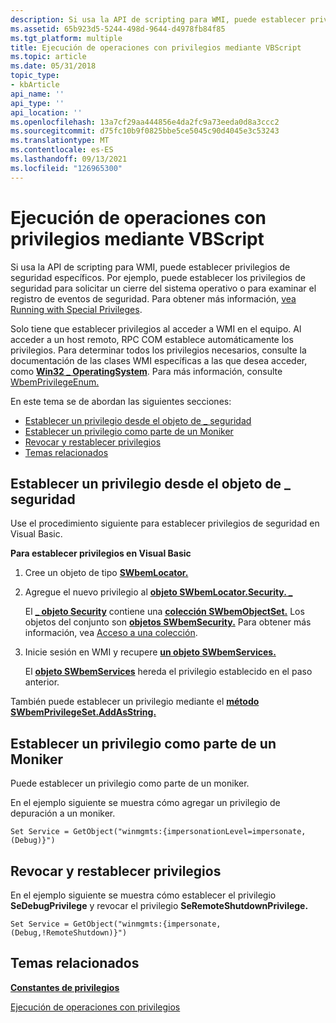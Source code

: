 ```yaml
---
description: Si usa la API de scripting para WMI, puede establecer privilegios de seguridad específicos.
ms.assetid: 65b923d5-5244-498d-9644-d4978fb84f85
ms.tgt_platform: multiple
title: Ejecución de operaciones con privilegios mediante VBScript
ms.topic: article
ms.date: 05/31/2018
topic_type:
- kbArticle
api_name: ''
api_type: ''
api_location: ''
ms.openlocfilehash: 13a7cf29aa444856e4da2fc9a73eeda0d8a3ccc2
ms.sourcegitcommit: d75fc10b9f0825bbe5ce5045c90d4045e3c53243
ms.translationtype: MT
ms.contentlocale: es-ES
ms.lasthandoff: 09/13/2021
ms.locfileid: "126965300"
---
```

# <a name="executing-privileged-operations-using-vbscript"></a>Ejecución de operaciones con privilegios mediante VBScript

Si usa la API de scripting para WMI, puede establecer privilegios de seguridad específicos. Por ejemplo, puede establecer los privilegios de seguridad para solicitar un cierre del sistema operativo o para examinar el registro de eventos de seguridad. Para obtener más información, [vea Running with Special Privileges](/windows/desktop/SecBP/running-with-special-privileges).

Solo tiene que establecer privilegios al acceder a WMI en el equipo. Al acceder a un host remoto, RPC COM establece automáticamente los privilegios. Para determinar todos los privilegios necesarios, consulte la documentación de las clases WMI específicas a las que desea acceder, como [**Win32 \_ OperatingSystem**](/windows/desktop/CIMWin32Prov/win32-operatingsystem). Para más información, consulte [WbemPrivilegeEnum.](/windows/desktop/api/Wbemdisp/ne-wbemdisp-wbemprivilegeenum)

En este tema se de abordan las siguientes secciones:

-   [Establecer un privilegio desde el objeto de \_ seguridad](/windows)
-   [Establecer un privilegio como parte de un Moniker](#setting-a-privilege-as-part-of-a-moniker)
-   [Revocar y restablecer privilegios](#revoking-and-resetting-privileges)
-   [Temas relacionados](#related-topics)

## <a name="setting-a-privilege-from-the-security_-object"></a>Establecer un privilegio desde el objeto de \_ seguridad

Use el procedimiento siguiente para establecer privilegios de seguridad en Visual Basic.

**Para establecer privilegios en Visual Basic**

1.  Cree un objeto de tipo [**SWbemLocator.**](swbemlocator.md)
2.  Agregue el nuevo privilegio al [**objeto SWbemLocator.Security. \_**](swbemlocator-security-.md)

    El [**\_ objeto Security**](swbemlocator-security-.md) contiene una [**colección SWbemObjectSet.**](swbemobjectset.md) Los objetos del conjunto son [**objetos SWbemSecurity.**](swbemsecurity.md) Para obtener más información, vea [Acceso a una colección](accessing-a-collection.md).

3.  Inicie sesión en WMI y recupere [**un objeto SWbemServices.**](swbemservices.md)

    El [**objeto SWbemServices**](swbemservices.md) hereda el privilegio establecido en el paso anterior.

También puede establecer un privilegio mediante el [**método SWbemPrivilegeSet.AddAsString.**](swbemprivilegeset-addasstring.md)

## <a name="setting-a-privilege-as-part-of-a-moniker"></a>Establecer un privilegio como parte de un Moniker

Puede establecer un privilegio como parte de un moniker.

En el ejemplo siguiente se muestra cómo agregar un privilegio de depuración a un moniker.


```VB
Set Service = GetObject("winmgmts:{impersonationLevel=impersonate, (Debug)}")
```



## <a name="revoking-and-resetting-privileges"></a>Revocar y restablecer privilegios

En el ejemplo siguiente se muestra cómo establecer el privilegio **SeDebugPrivilege** y revocar el privilegio **SeRemoteShutdownPrivilege.**


```VB
Set Service = GetObject("winmgmts:{impersonate,(Debug,!RemoteShutdown)}")
```



## <a name="related-topics"></a>Temas relacionados

<dl> <dt>

[**Constantes de privilegios**](privilege-constants.md)
</dt> <dt>

[Ejecución de operaciones con privilegios](executing-privileged-operations.md)
</dt> </dl>

 

 
